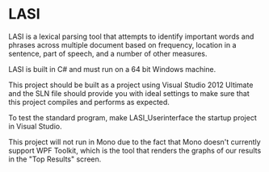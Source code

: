 LASI
====

LASI is a lexical parsing tool that attempts to identify important words and phrases across multiple document based on 
frequency, 
location in a sentence, 
part of speech,
and a number of other measures.

LASI is built in C# and must run on a 64 bit Windows machine.

This project should be built as a project using Visual Studio 2012 Ultimate and the SLN file should provide you with 
ideal settings to make sure that this project compiles and performs as expected.

To test the standard program, make LASI_Userinterface the startup project in Visual Studio. 

This project will not run in Mono due to the fact that Mono doesn't currently support WPF Toolkit, which is the tool
that renders the graphs of our results in the "Top Results" screen.

